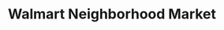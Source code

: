---
title: "Walmart Neighborhood Market"
url: /springfield/walmart-neighborhood-market-west-grand-street/
shop: supermarket
---